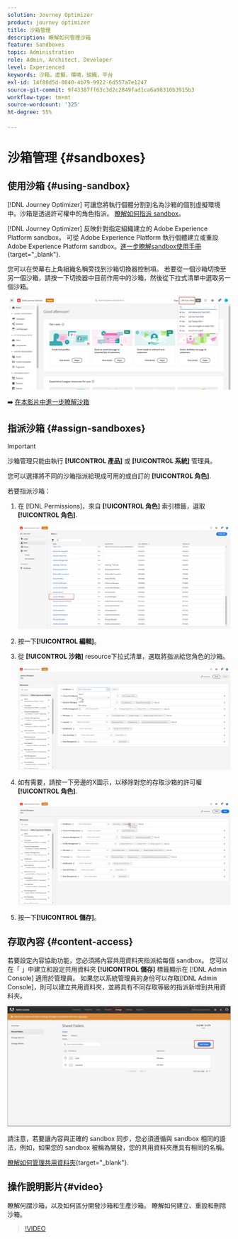 ```yaml
---
solution: Journey Optimizer
product: journey optimizer
title: 沙箱管理
description: 瞭解如何管理沙箱
feature: Sandboxes
topic: Administration
role: Admin, Architect, Developer
level: Experienced
keywords: 沙箱，虛擬，環境，組織，平台
exl-id: 14f80d5d-0840-4b79-9922-6d557a7e1247
source-git-commit: 9f43387ff63c3d2c2849fad1ca6a98310b3915b3
workflow-type: tm+mt
source-wordcount: '325'
ht-degree: 55%

---
```


# 沙箱管理 {#sandboxes}

## 使用沙箱 {#using-sandbox}

[!DNL Journey Optimizer] 可讓您將執行個體分割到名為沙箱的個別虛擬環境中。沙箱是透過許可權中的角色指派。 [瞭解如何指派 sandbox](permissions.md#create-product-profile)。

[!DNL Journey Optimizer] 反映針對指定組織建立的 Adobe Experience Platform sandbox。
可從 Adobe Experience Platform 執行個體建立或重設 Adobe Experience Platform sandbox。[進一步瞭解sandbox使用手冊](https://experienceleague.adobe.com/docs/experience-platform/sandbox/ui/user-guide.html?lang=zh-Hant){target="_blank"}.

您可以在熒幕右上角組織名稱旁找到沙箱切換器控制項。 若要從一個沙箱切換至另一個沙箱，請按一下切換器中目前作用中的沙箱，然後從下拉式清單中選取另一個沙箱。

![](assets/sandbox_5.png)

➡️ [在本影片中進一步瞭解沙箱](#video)

## 指派沙箱 {#assign-sandboxes}

>[!IMPORTANT]
>
> 沙箱管理只能由執行 **[!UICONTROL 產品]** 或 **[!UICONTROL 系統]** 管理員。

您可以選擇將不同的沙箱指派給現成可用的或自訂的 **[!UICONTROL 角色]**.

若要指派沙箱：

1. 在 [!DNL Permissions]，來自 **[!UICONTROL 角色]** 索引標籤，選取 **[!UICONTROL 角色]**.

   ![](assets/sandbox_1.png)

1. 按一下&#x200B;**[!UICONTROL 編輯]**。

1. 從 **[!UICONTROL 沙箱]** resource下拉式清單，選取將指派給您角色的沙箱。

   ![](assets/sandbox_3.png)

1. 如有需要，請按一下旁邊的X圖示，以移除對您的存取沙箱的許可權 **[!UICONTROL 角色]**.

   ![](assets/sandbox_4.png)

1. 按一下&#x200B;**[!UICONTROL 儲存]**。

## 存取內容 {#content-access}

若要設定內容協助功能，您必須將內容共用資料夾指派給每個 sandbox。 您可以在「 」中建立和設定共用資料夾 **[!UICONTROL 儲存]** 標籤顯示在 [!DNL Admin Console] 適用於管理員。 如果您以系統管理員的身份可以存取[!DNL Admin Console]，則可以建立共用資料夾，並將具有不同存取等級的指派新增到共用資料夾。

![](assets/do-not-localize/content_access.png)

請注意，若要讓內容與正確的 sandbox 同步，您必須遵循與 sandbox 相同的語法，例如，如果您的 sandbox 被稱為開發，您的共用資料夾應具有相同的名稱。

[瞭解如何管理共用資料夾](https://helpx.adobe.com/tw/enterprise/admin-guide.html/enterprise/using/manage-adobe-storage.ug.html){target="_blank"}.

## 操作說明影片{#video}

瞭解何謂沙箱，以及如何區分開發沙箱和生產沙箱。 瞭解如何建立、重設和刪除沙箱。

>[!VIDEO](https://video.tv.adobe.com/v/334355?quality=12)
